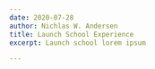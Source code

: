 ```yaml
---
date: 2020-07-28
author: Nichlas W. Andersen
title: Launch School Experience
excerpt: Launch school lorem ipsum

---
```

